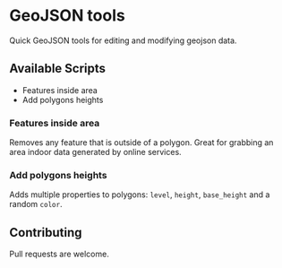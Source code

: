 # GeoJSON tools

Quick GeoJSON tools for editing and modifying geojson data.

## Available Scripts

- Features inside area
- Add polygons heights

### Features inside area

Removes any feature that is outside of a polygon. Great for grabbing an area indoor data generated by online services.

### Add polygons heights

Adds multiple properties to polygons: `level`, `height`, `base_height` and a random `color`.

## Contributing

Pull requests are welcome.